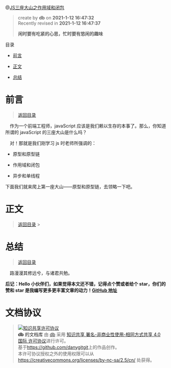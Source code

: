@[JS三座大山之作用域和闭包](https://github.com/danygitgit/document-library)

> create by **db** on **2021-1-12 16:47:32**  
> Recently revised in **2021-1-12 16:47:37**
>
> **闲时要有吃紧的心思，忙时要有悠闲的趣味**

<a id="catalog">目录</a>

- [前言](#preface)

- [正文](#main-body)

- [总结](#summary)

# <a  id="preface">前言</a>

> [返回目录](#catalog)

&emsp;作为一个前端工程师，javaScript 应该是我们赖以生存的本事了。那么，你知道所谓的 javaScript 的三座大山是什么吗？

&emsp;对！那就是我们刚学习 js 时老师所强调的：

- 原型和原型链

- 作用域和闭包

- 异步和单线程

下面我们就来爬上第一座大山——原型和原型链，去领略一下吧。

# <a  id="main-body">正文</a>

> [返回目录](#catalog) > &emsp;

# <a  id="summary">总结</a>

> [返回目录](#catalog)

&emsp;路漫漫其修远兮，与诸君共勉。

**后记：Hello 小伙伴们，如果觉得本文还不错，记得点个赞或者给个 star，你们的赞和 star 是我编写更多更丰富文章的动力！[GitHub 地址](https://github.com/danygitgit/document-library)**

# 文档协议

> <a rel="license" href="http://creativecommons.org/licenses/by-nc-sa/4.0/"><img alt="知识共享许可协议" style="border-width:0" src="//p3-juejin.byteimg.com/tos-cn-i-k3u1fbpfcp/c2c2a873bdad472f88ee6143620245de~tplv-k3u1fbpfcp-zoom-1.image" /></a><br /><a xmlns:dct="http://purl.org/dc/terms/" property="dct:title">**db** 的文档库</a> 由 <a xmlns:cc="http://creativecommons.org/ns#" href="db" property="cc:attributionName" rel="cc:attributionURL">db</a> 采用 <a rel="license" href="http://creativecommons.org/licenses/by-nc-sa/4.0/">知识共享 署名-非商业性使用-相同方式共享 4.0 国际 许可协议</a>进行许可。<br />基于<a xmlns:dct="http://purl.org/dc/terms/" href="https://github.com/danygitgit" rel="dct:source">https://github.com/danygitgit</a>上的作品创作。<br />本许可协议授权之外的使用权限可以从 <a xmlns:cc="http://creativecommons.org/ns#" href="https://creativecommons.org/licenses/by-nc-sa/2.5/cn/" rel="cc:morePermissions">https://creativecommons.org/licenses/by-nc-sa/2.5/cn/</a> 处获得。

